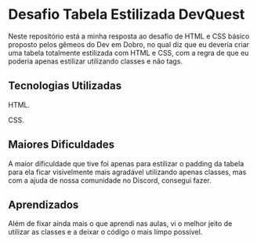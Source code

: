 # Desafio Tabela Estilizada DevQuest

Neste repositório está a minha resposta ao desafio de HTML e CSS básico proposto pelos gêmeos do Dev em Dobro, no qual diz que eu deveria criar uma tabela totalmente estilizada com HTML e CSS, com a regra de que eu poderia apenas estilizar utilizando classes e não tags.

## Tecnologias Utilizadas

HTML.

CSS.

## Maiores Dificuldades

A maior dificuldade que tive foi apenas para estilizar o padding da tabela para ela ficar visivelmente mais agradável utilizando apenas classes, mas com a ajuda de nossa comunidade no Discord, consegui fazer.

## Aprendizados

Além de fixar ainda mais o que aprendi nas aulas, vi o melhor jeito de utilizar as classes e a deixar o código o mais limpo possível.
